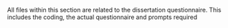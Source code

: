 All files within this section are related to the dissertation questionnaire. This includes the coding, the actual questionnaire and prompts required
